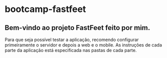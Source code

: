 # bootcamp-fastfeet

## Bem-vindo ao projeto FastFeet feito por mim. 

Para que seja possível testar a aplicação, recomendo configurar primeiramente o servidor e depois a web e o mobile. As instruções de cada parte da aplicação está especificada nas pastas de cada parte.
